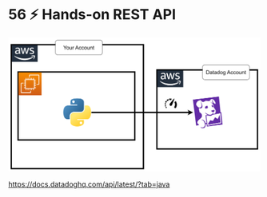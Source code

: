 # 56 ⚡ Hands-on REST API

![](../imgs/aa2edd647895465a9e7423463874874a.png)

https://docs.datadoghq.com/api/latest/?tab=java
